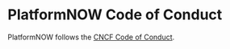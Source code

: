 # PlatformNOW Code of Conduct

PlatformNOW follows the [CNCF Code of Conduct](https://github.com/cncf/foundation/blob/main/code-of-conduct.md).
